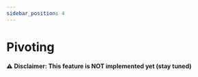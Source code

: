 ```yaml
---
sidebar_position: 4
---
```


# Pivoting
**⚠️ Disclaimer: This feature is NOT implemented yet (stay tuned)**
